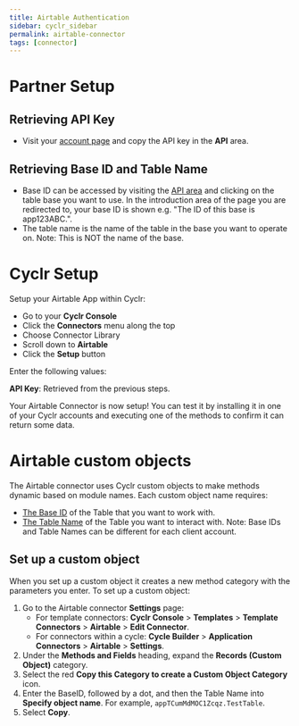 ```yaml
---
title: Airtable Authentication
sidebar: cyclr_sidebar
permalink: airtable-connector
tags: [connector]
---
```


# Partner Setup

## Retrieving API Key
*   Visit your [account page](https://airtable.com/account) and copy the API key in the **API** area.

## Retrieving Base ID and Table Name
*   Base ID can be accessed by visiting the [API area](https://airtable.com/api) and clicking on the table base you want to use. In the introduction area of the page you are redirected to, your base ID is shown e.g. "The ID of this base is app123ABC.".
*   The table name is the name of the table in the base you want to operate on. Note: This is NOT the name of the base.

# Cyclr Setup

Setup your Airtable App within Cyclr:

*   Go to your **Cyclr Console**
*   Click the **Connectors** menu along the top
*   Choose Connector Library
*   Scroll down to **Airtable**
*   Click the **Setup** button

Enter the following values:

**API Key**: Retrieved from the previous steps.


Your Airtable Connector is now setup! You can test it by installing it in one of your Cyclr accounts and executing one of the methods to confirm it can return some data.

# Airtable custom objects

The Airtable connector uses Cyclr custom objects to make methods dynamic based on module names. Each custom object name requires:

-   [The Base ID](#find-the-base-id) of the Table that you want to work with.
-   [The Table Name](#find-the-table-name) of the Table you want to interact with.
    Note: Base IDs and Table Names can be different for each client account.

## Set up a custom object

When you set up a custom object it creates a new method category with the parameters you enter. To set up a custom object:

1. Go to the Airtable connector **Settings** page:
    - For template connectors: **Cyclr Console** > **Templates** > **Template Connectors** > **Airtable** > **Edit Connector**.
    - For connectors within a cycle: **Cycle Builder** > **Application Connectors** > **Airtable** > **Settings**.
2. Under the **Methods and Fields** heading, expand the **Records (Custom Object)** category.
3. Select the red **Copy this Category to create a Custom Object Category** icon.
4. Enter the BaseID, followed by a dot, and then the Table Name into **Specify object name**. For example, `appTCumMdMOC1Zcqz.TestTable`.
5. Select **Copy**.

